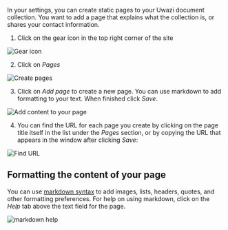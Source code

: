 In your settings, you can create static pages to your Uwazi document collection. You want to add a page that explains what the collection is, or shares your contact information. 

1. Click on the gear icon in the top right corner of the site

![Gear icon](http://www.uwazi.io/wp-content/uploads/2017/04/gear-icon.png)

2. Click on _Pages_

![Create pages](http://www.uwazi.io/wp-content/uploads/2017/04/pages.png)

3. Click on _Add page_ to create a new page. You can use markdown to add formatting to your text. When finished click _Save_.

![Add content to your page](http://www.uwazi.io/wp-content/uploads/2017/04/create-page.png)

4. You can find the URL for each page you create by clicking on the page title itself in the list under the _Pages_ section, or by copying the URL that appears in the window after clicking _Save_:

![Find URL](http://www.uwazi.io/wp-content/uploads/2017/04/page-URL.png)

## Formatting the content of your page

You can use [markdown syntax](https://guides.github.com/features/mastering-markdown/) to add images, lists, headers, quotes, and other formatting preferences. For help on using markdown, click on the _Help_ tab above the text field for the page. 

![markdown help](http://www.uwazi.io/wp-content/uploads/2017/05/markdown-help-pages.png)